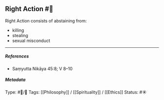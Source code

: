 ## Right Action  #🧠 

Right Action consists of abstaining from:

- killing
- stealing
- sexual misconduct

___

##### References

- Saṃyutta Nikāya 45:8; V 8–10

##### Metadata
Type: #🔵/🔵 
Tags: [[Philosophy]] / [[Spirituality]] / [[Ethics]]
Status: #☀️ 